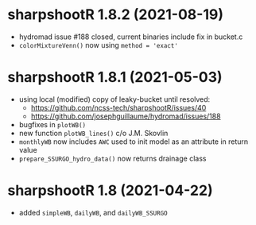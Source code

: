 # sharpshootR 1.8.2 (2021-08-19)
 * hydromad issue #188 closed, current binaries include fix in bucket.c
 * `colorMixtureVenn()` now using `method = 'exact'`

# sharpshootR 1.8.1 (2021-05-03)
 * using local (modified) copy of leaky-bucket until resolved:
   - https://github.com/ncss-tech/sharpshootR/issues/40
   - https://github.com/josephguillaume/hydromad/issues/188
 * bugfixes in `plotWB()`
 * new function `plotWB_lines()` c/o J.M. Skovlin
 * `monthlyWB` now includes `AWC` used to init model as an attribute in return value
 * `prepare_SSURGO_hydro_data()` now returns drainage class

# sharpshootR 1.8 (2021-04-22)
 * added `simpleWB`, `dailyWB`, and `dailyWB_SSURGO`
